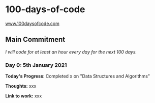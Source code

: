 # 100-days-of-code
 www.100daysofcode.com

## Main Commitment
*I will code for at least an hour every day for the next 100 days.*

### Day 0: 5th January 2021

**Today's Progress**: Completed x on "Data Structures and Algorithms"

**Thoughts:** xxx

**Link to work:** xxx
